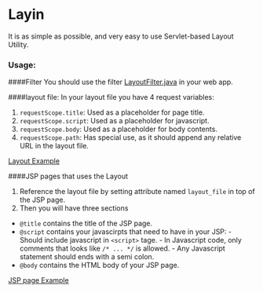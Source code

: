 Layin
=====

It is as simple as possible, and very easy to use Servlet-based Layout Utility.

### Usage:

####Filter 
You should use the filter [LayoutFilter.java](https://github.com/MuhammadHewedy/Layin/blob/master/WEB-INF/src/LayoutFilter.java) in your web app.

####layout file: 
In your layout file you have 4 request variables:

1. `requestScope.title`: Used as a placeholder for page title.
2. `requestScope.script`: Used as a placeholder for javascript.
3. `requestScope.body`: Used as a placeholder for body contents.
4. `requestScope.path`: Has special use, as it should append any relative URL in the layout file.

[Layout Example](https://github.com/MuhammadHewedy/Layin/blob/master/WEB-INF/layout/main_layout.jsp)


####JSP pages that uses the Layout

1. Reference the layout file by setting attribute named `layout_file` in top of the JSP page.
2. Then you will have three sections 
  - `@title` contains the title of the JSP page.
  - `@script` contains your javascirpts that need to have in your JSP:
	    - Should include javascript in `<script>` tage.
	    - In Javascript code, only comments that looks like `/* ... */` is allowed.
	    - Any Javascript statement should ends with a semi colon.
  - `@body` contains the HTML body of your JSP page.

[JSP page Example](https://github.com/MuhammadHewedy/Layin/blob/master/index.jsp)


